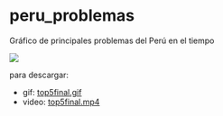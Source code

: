 
# peru_problemas
Gráfico de principales problemas del Perú en el tiempo

![](https://github.com/calderonsamuel/peru_problemas/blob/master/top5final.gif)

para descargar:
- gif: [top5final.gif](https://github.com/calderonsamuel/peru_problemas/raw/master/top5final.gif)
- video: [top5final.mp4](https://github.com/calderonsamuel/peru_problemas/raw/master/top5final.mp4)
